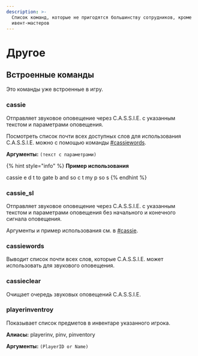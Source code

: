 ```yaml
---
description: >-
  Список команд, которые не пригодятся большинству сотрудников, кроме
  ивент-мастеров
---
```


# Другое

## Встроенные команды

Это команды уже встроенные в игру.

### cassie

Отправляет звуковое оповещение через C.A.S.S.I.E. с указанным текстом и параметрами оповещения.

Посмотреть список почти всех доступных слов для использования C.A.S.S.I.E. можно с помощью команды [#cassiewords](drugoe.md#cassiewords "mention").

**Аргументы:** `(текст с параметрами)`

{% hint style="info" %}
**Пример использования**

cassie e d t to gate b and so c t my p so s
{% endhint %}

### cassie\_sl

Отправляет звуковое оповещение через C.A.S.S.I.E. с указанным текстом и параметрами оповещения без начального и конечного сигнала оповещения.

Аргументы и пример использования см. в [#cassie](drugoe.md#cassie "mention").

### cassiewords

Выводит список почти всех слов, которые C.A.S.S.I.E. может использовать для звукового оповещения.

### cassieclear

Очищает очередь звуковых оповещений C.A.S.S.I.E.

### playerinventroy

Показывает список предметов в инвентаре указанного игрока.

**Алиасы:** playerinv, pinv, pinventory

**Аргументы:** `(PlayerID or Name)`
